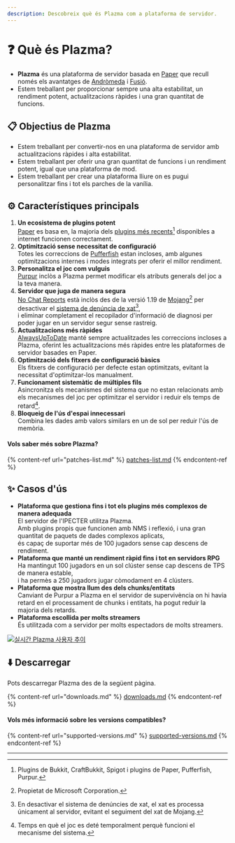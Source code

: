 ```yaml
---
description: Descobreix què és Plazma com a plataforma de servidor.
---
```


# ❓ Què és Plazma?

- **Plazma** és una plataforma de servidor basada en [Paper](https://github.com/PaperMC/Paper) que recull només els avantatges de [Andròmeda](https://github.com/EarendelArchived/Andromeda) i [Fusió](https://github.com/RuinedTechnologyUnify/Fusion).
- Estem treballant per proporcionar sempre una alta estabilitat, un rendiment potent, actualitzacions ràpides i una gran quantitat de funcions.

## 📋 Objectius de Plazma <a href="#id-1" id="id-1"></a>

- Estem treballant per convertir-nos en una plataforma de servidor amb actualitzacions ràpides i alta estabilitat.
- Estem treballant per oferir una gran quantitat de funcions i un rendiment potent, igual que una plataforma de mod.
- Estem treballant per crear una plataforma lliure on es pugui personalitzar fins i tot els parches de la vanília.

## ⚙️ Característiques principals <a href="#id-2" id="id-2"></a>

1. **Un ecosistema de plugins potent**\
   [Paper](https://github.com/PaperMC/Paper) es basa en,
   la majoria dels [plugins més recents](#user-content-fn-1)[^1] disponibles a internet funcionen correctament.
2. **Optimització sense necessitat de configuració**\
   Totes les correccions de [Pufferfish](https://github.com/pufferfish-gg/Pufferfish) estan incloses,
   amb algunes optimitzacions internes i modes integrats per oferir el millor rendiment.
3. **Personalitza el joc com vulguis**\
   [Purpur](https://github.com/PurpurMC/Purpur) inclòs a Plazma permet modificar
   els atributs generals del joc a la teva manera.
4. **Servidor que juga de manera segura**\
   [No Chat Reports](https://github.com/Aizistral-Studios/No-Chat-Reports) està inclòs des de la versió 1.19
   de [Mojang](#user-content-fn-2)[^2] per desactivar el [sistema de denúncia de xat](#user-content-fn-3)[^3],\
   i eliminar completament el recopilador d'informació de diagnosi per poder jugar en un servidor segur sense rastreig.
5. **Actualitzacions més ràpides**\
   [AlwaysUpToDate](https://github.com/PlazmaMC/AlwaysUpToDate) manté sempre actualitzades les correccions incloses a Plazma, oferint les actualitzacions més ràpides entre les plataformes de servidor basades en Paper.
6. **Optimització dels fitxers de configuració bàsics**\
   Els fitxers de configuració per defecte estan optimitzats, evitant la necessitat d'optimitzar-los manualment.
7. **Funcionament sistemàtic de múltiples fils**\
   Asincronitza els mecanismes del sistema que no estan relacionats amb els mecanismes del joc per optimitzar el servidor i reduir els temps de retard[^4].
8. **Bloqueig de l'ús d'espai innecessari**\
   Combina les dades amb valors similars en un de sol per reduir l'ús de memòria.

#### Vols saber més sobre Plazma? <a href="#etc-1" id="etc-1"></a>

{% content-ref url="patches-list.md" %}
[patches-list.md](patches-list.md)
{% endcontent-ref %}

## ✨ Casos d'ús <a href="#id-3" id="id-3"></a>

- **Plataforma que gestiona fins i tot els plugins més complexos de manera adequada**\
  El servidor de l'IPECTER utilitza Plazma.\
  Amb plugins propis que funcionen amb NMS i reflexió, i una gran quantitat de paquets de dades complexos aplicats,\
  és capaç de suportar més de 100 jugadors sense cap descens de rendiment.
- **Plataforma que manté un rendiment ràpid fins i tot en servidors RPG**\
  Ha mantingut 100 jugadors en un sol clúster sense cap descens de TPS de manera estable,\
  i ha permès a 250 jugadors jugar còmodament en 4 clústers.
- **Plataforma que mostra llum des dels chunks/entitats**\
  Canviant de Purpur a Plazma en el servidor de supervivència on hi havia retard en el processament de chunks i entitats,
  ha pogut reduir la majoria dels retards.
- **Plataforma escollida per molts streamers**\
  És utilitzada com a servidor per molts espectadors de molts streamers.

<a href="https://bstats.org/plugin/server-implementation/Plazma/18047">
   <img src="https://badge.plazmamc.org/internal/bstats" alt="실시간 Plazma 사용자 추이">
</a>

## ⬇️ Descarregar

Pots descarregar Plazma des de la següent pàgina.

{% content-ref url="downloads.md" %}
[downloads.md](downloads.md)
{% endcontent-ref %}

#### Vols més informació sobre les versions compatibles?

{% content-ref url="supported-versions.md" %}
[supported-versions.md](supported-versions.md)
{% endcontent-ref %}

***

[^1]: Plugins de Bukkit, CraftBukkit, Spigot i plugins de Paper, Pufferfish, Purpur.

[^2]: Propietat de Microsoft Corporation.

[^3]: En desactivar el sistema de denúncies de xat, el xat es processa únicament al servidor, evitant el seguiment del xat de Mojang.

[^4]: Temps en què el joc es deté temporalment perquè funcioni el mecanisme del sistema.
